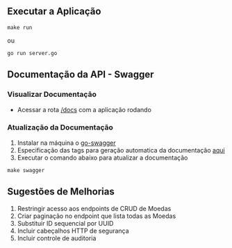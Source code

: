 ## Executar a Aplicação
```
make run
```
ou
```
go run server.go
```

## Documentação da API - Swagger

### Visualizar Documentação
- Acessar a rota [/docs](localhost:9000/docs) com a aplicação rodando

### Atualização da Documentação

1. Instalar na máquina o [go-swagger](https://goswagger.io/install.html)
2. Especificação das tags para geração automatica da documentação [aqui](https://goswagger.io/use/spec.html)
3. Executar o comando abaixo para atualizar a documentação
```
make swagger
```

## Sugestões de Melhorias

1. Restringir acesso aos endpoints de CRUD de Moedas
2. Criar paginação no endpoint que lista todas as Moedas
3. Substituir ID sequencial por UUID
4. Incluir cabeçalhos HTTP de segurança
5. Incluir controle de auditoria
